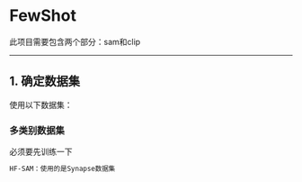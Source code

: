 # FewShot
此项目需要包含两个部分：sam和clip

---

## 1. 确定数据集
使用以下数据集：
###  多类别数据集
必须要先训练一下
```bash
HF-SAM：使用的是Synapse数据集

```
